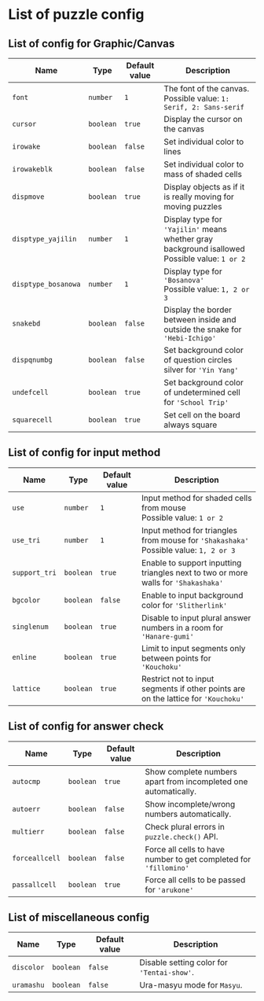 # List of puzzle config

## List of config for Graphic/Canvas

|Name|Type|Default value|Description|
|---|---|---|---|
|`font`|`number`|`1`|The font of the canvas.  <br> Possible value: `1: Serif, 2: Sans-serif`|
|`cursor`|`boolean`|`true`|Display the cursor on the canvas|
|`irowake`|`boolean`|`false`|Set individual color to lines|
|`irowakeblk`|`boolean`|`false`|Set individual color to mass of shaded cells|
|`dispmove`|`boolean`|`true`|Display objects as if it is really moving for moving puzzles|
|`disptype_yajilin`|`number`|`1`|Display type for `'Yajilin'` means whether gray background isallowed <br> Possible value: `1 or 2`|
|`disptype_bosanowa`|`number`|`1`|Display type for `'Bosanova'` <br> Possible value: `1, 2 or 3`|
|`snakebd`|`boolean`|`false`|Display the border between inside and outside the snake for `'Hebi-Ichigo'`|
|`dispqnumbg`|`boolean`|`false`|Set background color of question circles silver for `'Yin Yang'`|
|`undefcell`|`boolean`|`true`|Set background color of undetermined cell for `'School Trip'`|
|`squarecell`|`boolean`|`true`|Set cell on the board always square|

## List of config for input method

|Name|Type|Default value|Description|
|---|---|---|---|
|`use`|`number`|`1`|Input method for shaded cells from mouse <br> Possible value: `1 or 2`|
|`use_tri`|`number`|`1`|Input method for triangles from mouse for `'Shakashaka'` <br> Possible value: `1, 2 or 3`|
|`support_tri`|`boolean`|`true`|Enable to support inputting triangles next to two or more walls for `'Shakashaka'`|
|`bgcolor`|`boolean`|`false`|Enable to input background color for `'Slitherlink'`|
|`singlenum`|`boolean`|`true`|Disable to input plural answer numbers in a room for `'Hanare-gumi'`|
|`enline`|`boolean`|`true`|Limit to input segments only between points for `'Kouchoku'`|
|`lattice`|`boolean`|`true`|Restrict not to input segments if other points are on the lattice for `'Kouchoku'`|

## List of config for answer check

|Name|Type|Default value|Description|
|---|---|---|---|
|`autocmp`|`boolean`|`true`|Show complete numbers apart from incompleted one automatically.|
|`autoerr`|`boolean`|`false`|Show incomplete/wrong numbers automatically.|
|`multierr`|`boolean`|`false`|Check plural errors in `puzzle.check()` API.|
|`forceallcell`|`boolean`|`false`|Force all cells to have number to get completed for `'fillomino'`|
|`passallcell`|`boolean`|`true`|Force all cells to be passed for `'arukone'`|

## List of miscellaneous config

|Name|Type|Default value|Description|
|---|---|---|---|
|`discolor`|`boolean`|`false`|Disable setting color for `'Tentai-show'`.|
|`uramashu`|`boolean`|`false`|Ura-masyu mode for `Masyu`.|
